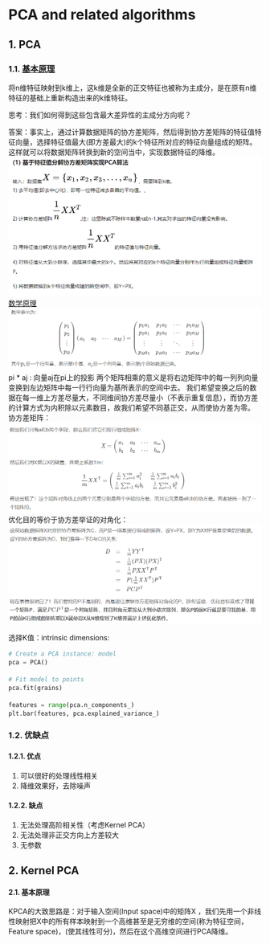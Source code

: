 # PCA and related algorithms
## 1. PCA
### 1.1. [基本原理](https://blog.csdn.net/program_developer/article/details/80632779)
将n维特征映射到k维上，这k维是全新的正交特征也被称为主成分，是在原有n维特征的基础上重新构造出来的k维特征。<br>

思考：我们如何得到这些包含最大差异性的主成分方向呢？

答案：事实上，通过计算数据矩阵的协方差矩阵，然后得到协方差矩阵的特征值特征向量，选择特征值最大(即方差最大)的k个特征所对应的特征向量组成的矩阵。这样就可以将数据矩阵转换到新的空间当中，实现数据特征的降维。<br>
![PCA](./pictures/PCA.PNG)<br>
[数学原理](http://blog.codinglabs.org/articles/pca-tutorial.html)
![投影](./pictures/投影.PNG)<br>
pi * aj : 向量aj在pi上的投影
两个矩阵相乘的意义是将右边矩阵中的每一列列向量变换到左边矩阵中每一行行向量为基所表示的空间中去。
我们希望变换之后的数据在每一维上方差尽量大，不同维间协方差尽量小（不表示重复信息），而协方差的计算方式为内积除以元素数目，故我们希望不同基正交，从而使协方差为零。<br>
协方差矩阵：<br>
![协方差矩阵](./pictures/协方差矩阵.PNG)<br>
优化目的等价于协方差举证的对角化：<br>
![对角化](./pictures/对角化.PNG)<br>

选择K值：intrinsic dimensions:
```python
# Create a PCA instance: model
pca = PCA()

# Fit model to points
pca.fit(grains)

features = range(pca.n_components_)
plt.bar(features, pca.explained_variance_)
```

### 1.2. 优缺点
#### 1.2.1. 优点
1. 可以很好的处理线性相关
2. 降维效果好，去除噪声
#### 1.2.2. 缺点
1. 无法处理高阶相关性（考虑Kernel PCA）
2. 无法处理非正交方向上方差较大
3. 无参数

## 2. Kernel PCA
#### 2.1. 基本原理
KPCA的大致思路是：对于输入空间(Input space)中的矩阵X ，我们先用一个非线性映射把X中的所有样本映射到一个高维甚至是无穷维的空间(称为特征空间，Feature space)，(使其线性可分)，然后在这个高维空间进行PCA降维。